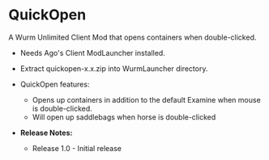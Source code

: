 # QuickOpen
A Wurm Unlimited Client Mod that opens containers when double-clicked.

- Needs Ago's Client ModLauncher installed.
- Extract quickopen-x.x.zip into WurmLauncher directory.

- QuickOpen features:
  - Opens up containers in addition to the default Examine when mouse is double-clicked.
  - Will open up saddlebags when horse is double-clicked


- **Release Notes:**
  - Release 1.0 - Initial release
